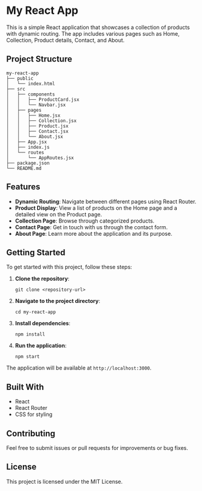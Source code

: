 # My React App

This is a simple React application that showcases a collection of products with dynamic routing. The app includes various pages such as Home, Collection, Product details, Contact, and About.

## Project Structure

```
my-react-app
├── public
│   └── index.html
├── src
│   ├── components
│   │   ├── ProductCard.jsx
│   │   └── Navbar.jsx
│   ├── pages
│   │   ├── Home.jsx
│   │   ├── Collection.jsx
│   │   ├── Product.jsx
│   │   ├── Contact.jsx
│   │   └── About.jsx
│   ├── App.jsx
│   ├── index.js
│   └── routes
│       └── AppRoutes.jsx
├── package.json
└── README.md
```

## Features

- **Dynamic Routing**: Navigate between different pages using React Router.
- **Product Display**: View a list of products on the Home page and a detailed view on the Product page.
- **Collection Page**: Browse through categorized products.
- **Contact Page**: Get in touch with us through the contact form.
- **About Page**: Learn more about the application and its purpose.

## Getting Started

To get started with this project, follow these steps:

1. **Clone the repository**:
   ```
   git clone <repository-url>
   ```

2. **Navigate to the project directory**:
   ```
   cd my-react-app
   ```

3. **Install dependencies**:
   ```
   npm install
   ```

4. **Run the application**:
   ```
   npm start
   ```

The application will be available at `http://localhost:3000`.

## Built With

- React
- React Router
- CSS for styling

## Contributing

Feel free to submit issues or pull requests for improvements or bug fixes. 

## License

This project is licensed under the MIT License.